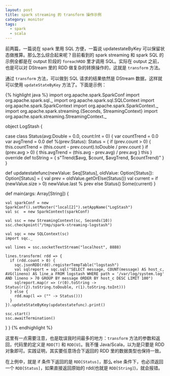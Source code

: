 ```yaml
---
layout: post
title: spark streaming 的 transform 操作示例
category: monitor
tags:
  - spark
  - scala
---
```


前两篇，一篇说在 spark 里用 SQL 方便，一篇说 updatestateByKey 可以保留状态做推算。那么怎么综合起来呢？目前看到的 spark streaming 和 spark SQL 的示例全都是在 output 阶段的 `foreachRDD` 里才调用 SQL。实际在 output 之前，也是可以对 DStream 里的 RDD 做复杂的转换操作的，这就是 `transform` 方法。

通过 `transform` 方法，可以做到 SQL 请求的结果依然是 DStream 数据，这样就可以使用 `updateStateByKey` 方法了。下面是示例：

{% highlight java %}
import org.apache.spark.SparkConf
import org.apache.spark.sql._
import org.apache.spark.sql.SQLContext
import org.apache.spark.SparkContext
import org.apache.spark.SparkContext._
import org.apache.spark.streaming.{Seconds, StreamingContext}
import org.apache.spark.streaming.StreamingContext._

object LogStash {

  case class Status(avg:Double = 0.0, count:Int = 0) {
    var countTrend = 0.0
    var avgTrend = 0.0
    def %(prev:Status): Status = {
      if (prev.count > 0) {
        this.countTrend = (this.count - prev.count).toDouble / prev.count
      }
      if (prev.avg > 0) {
        this.avgTrend = (this.avg - prev.avg) / prev.avg
      }
      this
    }
    override def toString = {
      s"Trend($avg, $count, $avgTrend, $countTrend)"
    }
  }

  def updatestatefunc(newValue: Seq[Status], oldValue: Option[Status]): Option[Status] = {
    val prev = oldValue.getOrElse(Status())
    val current = if (newValue.size > 0) newValue.last % prev else Status()
    Some(current)
  }

  def main(args: Array[String]) {

    val sparkConf = new SparkConf().setMaster("local[2]").setAppName("LogStash")
    val sc  = new SparkContext(sparkConf)

    val ssc = new StreamingContext(sc, Seconds(10))
    ssc.checkpoint("/tmp/spark-streaming-logstash")

    val sqc = new SQLContext(sc)
    import sqc._

    val lines = ssc.socketTextStream("localhost", 8888)

    lines.transform( rdd => {
      if (rdd.count > 0) {
        sqc.jsonRDD(rdd).registerTempTable("logstash")
        val sqlreport = sqc.sql("SELECT message, COUNT(message) AS host_c, AVG(lineno) AS line_a FROM logstash WHERE path = '/var/log/system.log' AND lineno > 70 GROUP BY message ORDER BY host_c DESC LIMIT 100")
        sqlreport.map(r => (r(0).toString -> Status(r(2).toString.toDouble, r(1).toString.toInt)))
      } else {
        rdd.map(l => ("" -> Status()))
      }
    }).updateStateByKey(updatestatefunc).print()

    ssc.start()
    ssc.awaitTermination()
  }
}
{% endhighlight %}

这里有一点需要注意，也是耽误我时间最多的地方：`transform` 方法的参数和返回，代码里的定义是 `RDD[T]` 和 `RDD[U]`。我不懂 Java/Scala，以为是只要是 RDD 对象即可。实践证明，其实要任意场合下返回的 RDD 里的数据类型也保持一致。

在上例中，就是 if 条件下返回的是 `RDD[Status]`，那么 else 条件下，也必须返回一个 `RDD[Status]`，如果直接返回原始的 rdd(也就是 `RDD[String]`)，就会报错。

